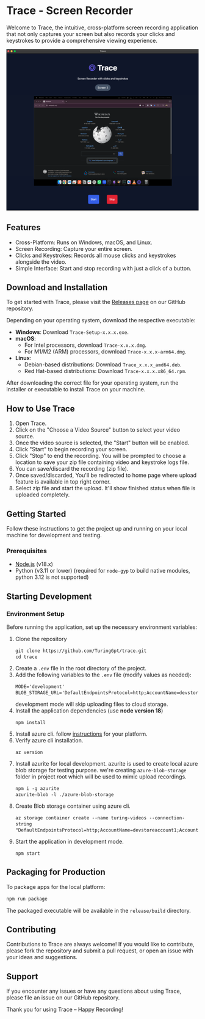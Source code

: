 # Trace - Screen Recorder

Welcome to Trace, the intuitive, cross-platform screen recording application that not only captures your screen but also records your clicks and keystrokes to provide a comprehensive viewing experience.

![screenshot](.erb/img/ss.png)

## Features

- Cross-Platform: Runs on Windows, macOS, and Linux.
- Screen Recording: Capture your entire screen.
- Clicks and Keystrokes: Records all mouse clicks and keystrokes alongside the video.
- Simple Interface: Start and stop recording with just a click of a button.

## Download and Installation

To get started with Trace, please visit the [Releases page](https://github.com/suraj-turing/trace/releases) on our GitHub repository.

Depending on your operating system, download the respective executable:

- **Windows**: Download `Trace-Setup-x.x.x.exe`.
- **macOS**:
  - For Intel processors, download `Trace-x.x.x.dmg`.
  - For M1/M2 (ARM) processors, download `Trace-x.x.x-arm64.dmg`.
- **Linux**:
  - Debian-based distributions: Download `Trace_x.x.x_amd64.deb`.
  - Red Hat-based distributions: Download `Trace-x.x.x.x86_64.rpm`.

After downloading the correct file for your operating system, run the installer or executable to install Trace on your machine.

## How to Use Trace

1. Open Trace.
2. Click on the "Choose a Video Source" button to select your video source.
3. Once the video source is selected, the "Start" button will be enabled.
4. Click "Start" to begin recording your screen.
5. Click "Stop" to end the recording. You will be prompted to choose a location to save your zip file containing video and keystroke logs file.
6. You can save/discard the recording (zip file).
7. Once saved/discarded, You'll be redirected to home page where upload feature is available in top right corner.
8. Select zip file and start the upload. It'll show finished status when file is uploaded completely.

## Getting Started

Follow these instructions to get the project up and running on your local machine for development and testing.

### Prerequisites

- [Node.js](https://nodejs.org/) (v18.x)
- Python (v3.11 or lower) (required for `node-gyp` to build native modules, python 3.12 is not supported)

## Starting Development

### Environment Setup

Before running the application, set up the necessary environment variables:

1. Clone the repository
   ```
   git clone https://github.com/TuringGpt/trace.git
   cd trace
   ```
2. Create a `.env` file in the root directory of the project.
3. Add the following variables to the `.env` file (modify values as needed):
   ```plaintext
   MODE='development'
   BLOB_STORAGE_URL='DefaultEndpointsProtocol=http;AccountName=devstoreaccount1;AccountKey=Eby8vdM02xNOcqFlqUwJPLlmEtlCDXJ1OUzFT50uSRZ6IFsuFq2UVErCz4I6tq/K1SZFPTOtr/KBHBeksoGMGw==;BlobEndpoint=http://127.0.0.1:10000/devstoreaccount1;'
   ```
   development mode will skip uploading files to cloud storage.
4. Install the application dependencies (use **node version 18**)
   ```
   npm install
   ```
5. Install azure cli. follow [instructions](https://learn.microsoft.com/en-us/cli/azure/install-azure-cli) for your platform.
6. Verify azure cli installation.
   ```
   az version
   ```
7. Install azurite for local development. azurite is used to create local azure blob storage for testing purpose. we're creating `azure-blob-storage` folder in project root which will be used to mimic upload recordings.
   ```
   npm i -g azurite
   azurite-blob -l ./azure-blob-storage
   ```
8. Create Blob storage container using azure cli.
   ```
   az storage container create --name turing-videos --connection-string "DefaultEndpointsProtocol=http;AccountName=devstoreaccount1;AccountKey=Eby8vdM02xNOcqFlqUwJPLlmEtlCDXJ1OUzFT50uSRZ6IFsuFq2UVErCz4I6tq/K1SZFPTOtr/KBHBeksoGMGw==;BlobEndpoint=http://127.0.0.1:10000/devstoreaccount1;"
   ```
9. Start the application in development mode.
   ```
   npm start
   ```

## Packaging for Production

To package apps for the local platform:

```bash
npm run package
```

The packaged executable will be available in the `release/build` directory.

## Contributing

Contributions to Trace are always welcome! If you would like to contribute, please fork the repository and submit a pull request, or open an issue with your ideas and suggestions.

## Support

If you encounter any issues or have any questions about using Trace, please file an issue on our GitHub repository.

Thank you for using Trace – Happy Recording!

